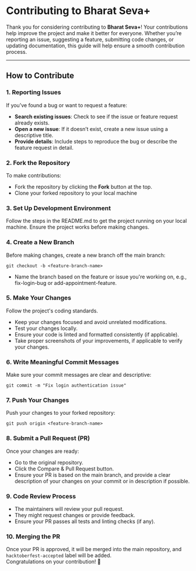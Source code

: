 # Contributing to Bharat Seva+

Thank you for considering contributing to **Bharat Seva+**! Your contributions help improve the project and make it better for everyone. Whether you’re reporting an issue, suggesting a feature, submitting code changes, or updating documentation, this guide will help ensure a smooth contribution process.

---

## How to Contribute

### 1. Reporting Issues
If you’ve found a bug or want to request a feature:
- **Search existing issues**: Check to see if the issue or feature request already exists.
- **Open a new issue**: If it doesn’t exist, create a new issue using a descriptive title.
- **Provide details**: Include steps to reproduce the bug or describe the feature request in detail.

### 2. Fork the Repository
To make contributions:
- Fork the repository by clicking the **Fork** button at the top.
- Clone your forked repository to your local machine

### 3. Set Up Development Environment
Follow the steps in the README.md to get the project running on your local machine. Ensure the project works before making changes.  

### 4. Create a New Branch
Before making changes, create a new branch off the main branch:
```
git checkout -b <feature-branch-name>
```
- Name the branch based on the feature or issue you're working on, e.g., fix-login-bug or add-appointment-feature.

### 5. Make Your Changes
Follow the project's coding standards.
- Keep your changes focused and avoid unrelated modifications.
- Test your changes locally.
- Ensure your code is linted and formatted consistently (if applicable).
- Take proper screenshots of your improvements, if applicable to verify your changes.


### 6. Write Meaningful Commit Messages
Make sure your commit messages are clear and descriptive:
```
git commit -m "Fix login authentication issue"
```

### 7. Push Your Changes
Push your changes to your forked repository:
```
git push origin <feature-branch-name>
```

### 8. Submit a Pull Request (PR)
Once your changes are ready:
- Go to the original repository.
- Click the Compare & Pull Request button.
- Ensure your PR is based on the main branch, and provide a clear description of your changes on your commit or in description if possible.

### 9. Code Review Process
- The maintainers will review your pull request.
- They might request changes or provide feedback.
- Ensure your PR passes all tests and linting checks (if any).

### 10. Merging the PR
Once your PR is approved, it will be merged into the main repository, and ```hacktoberfest-accepted``` label will be added.  
Congratulations on your contribution! 🎉
